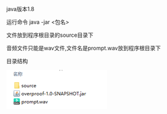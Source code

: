 java版本1.8

运行命令 java -jar <包名>

文件放到程序根目录的source目录下

音频文件只能是wav文件,文件名是prompt.wav放到程序根目录下

目录结构

![directory.png](directory.png)